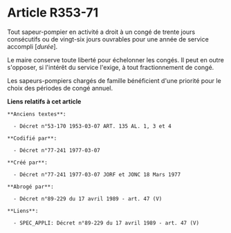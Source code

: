 # Article R353-71

Tout sapeur-pompier en activité a droit à un congé de trente jours consécutifs ou de vingt-six jours ouvrables pour une année
de service accompli [*durée*].

Le maire conserve toute liberté pour échelonner les congés. Il peut en outre s'opposer, si l'intérêt du service l'exige, à
tout fractionnement de congé.

Les sapeurs-pompiers chargés de famille bénéficient d'une priorité pour le choix des périodes de congé annuel.

**Liens relatifs à cet article**

	**Anciens textes**:

	  - Décret n°53-170 1953-03-07 ART. 135 AL. 1, 3 et 4

	**Codifié par**:

	  - Décret n°77-241 1977-03-07

	**Créé par**:

	  - Décret n°77-241 1977-03-07 JORF et JONC 18 Mars 1977

	**Abrogé par**:

	  - Décret n°89-229 du 17 avril 1989 - art. 47 (V)

	**Liens**:

	  - SPEC_APPLI: Décret n°89-229 du 17 avril 1989 - art. 47 (V)
